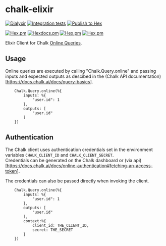 # chalk-elixir

[![Dialyxir](https://github.com/chalk-ai/chalk-elixir/actions/workflows/dialyxir.yaml/badge.svg)](https://github.com/chalk-ai/chalk-elixir/actions/workflows/dialyxir.yaml)
[![Integration tests](https://github.com/chalk-ai/chalk-elixir/actions/workflows/integration-test.yaml/badge.svg)](https://github.com/chalk-ai/chalk-elixir/actions/workflows/integration-test.yaml)
[![Publish to Hex](https://github.com/chalk-ai/chalk-elixir/actions/workflows/publish.yaml/badge.svg)](https://github.com/chalk-ai/chalk-elixir/actions/workflows/publish.yaml)

[![Hex.pm](https://img.shields.io/hexpm/v/chalk_elixir.svg)](https://hex.pm/packages/chalk_elixir)
[![Hexdocs.pm](https://img.shields.io/badge/hex-docs-lightgreen.svg)](https://hexdocs.pm/chalk_elixir/)
[![Hex.pm](https://img.shields.io/hexpm/dt/chalk_elixir.svg)](https://hex.pm/packages/chalk_elixir)
[![Hex.pm](https://img.shields.io/hexpm/dw/chalk_elixir.svg)](https://hex.pm/packages/chalk_elixir)

Elixir Client for Chalk [Online Queries](https://docs.chalk.ai/docs/query-basics).


## Usage

Online queries are executed by calling "Chalk.Query.online" and passing inputs and expected outputs as descibed in the (Chalk API documentation)[https://docs.chalk.ai/docs/query-basics].

```
    Chalk.Query.online(%{
        inputs: %{
            "user.id": 1
        },
        outputs: [
            "user.id"
        ]
    })
```

## Authentication

The Chalk client uses authentication credentials set in the environment variables `CHALK_CLIENT_ID` and `CHALK_CLIENT_SECRET`.  
Credentials can be generated on the Chalk dashboard or (via api)[https://docs.chalk.ai/docs/online-authentication#fetching-an-access-token].

The credentials can also be passed directly when invoking the client.

```
    Chalk.Query.online(%{
        inputs: %{
            "user.id": 1
        },
        outputs: [
            "user.id"
        ],
        context:%{
            client_id: THE_CLIENT_ID,
            secret: THE_SECRET
        }
    })
```